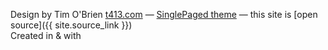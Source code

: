 

Design by Tim O'Brien [t413.com](http://t413.com/)
&mdash;
[SinglePaged theme](https://github.com/t413/SinglePaged)
&mdash;
this site is [open source]({{ site.source_link }})
<br/>
Created in <i class="nerd-font nf-dev-linux"></i> &amp; <i class="nerd-font nf-custom-vim nf"></i> with <i class="nerd-font nf-fa-heart ow"></i>
